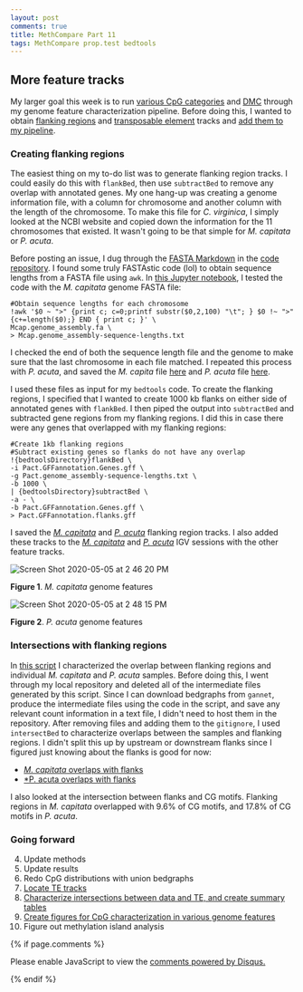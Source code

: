 ```yaml
---
layout: post
comments: true
title: MethCompare Part 11
tags: MethCompare prop.test bedtools
---
```


## More feature tracks

My larger goal this week is to run [various CpG categories](https://github.com/hputnam/Meth_Compare/issues/61) and [DMC](https://github.com/hputnam/Meth_Compare/issues/63) through my genome feature characterization pipeline. Before doing this, I wanted to obtain [flanking regions](https://github.com/hputnam/Meth_Compare/issues/57) and [transposable element](https://github.com/hputnam/Meth_Compare/issues/56) tracks and [add them to my pipeline](https://github.com/hputnam/Meth_Compare/issues/59).

### Creating flanking regions

The easiest thing on my to-do list was to generate flanking region tracks. I could easily do this with `flankBed`, then use `subtractBed` to remove any overlap with annotated genes. My one hang-up was creating a genome information file, with a column for chromosome and another column with the length of the chromosome. To make this file for *C. virginica*, I simply looked at the NCBI website and copied down the information for the 11 chromosomes that existed. It wasn't going to be that simple for *M. capitata* or *P. acuta*.

Before posting an issue, I dug through the [FASTA Markdown](https://github.com/RobertsLab/code/blob/master/fasta.md) in the [code repository](https://github.com/RobertsLab/code). I found some truly FASTAstic code (lol) to obtain sequence lengths from a FASTA file using `awk`. In [this Jupyter notebook](https://github.com/hputnam/Meth_Compare/blob/master/scripts/Generating-Genome-Feature-Tracks.ipynb), I tested the code with the *M. capitata* genome FASTA file:

```
#Obtain sequence lengths for each chromosome
!awk '$0 ~ ">" {print c; c=0;printf substr($0,2,100) "\t"; } $0 !~ ">" {c+=length($0);} END { print c; }' \
Mcap.genome_assembly.fa \
> Mcap.genome_assembly-sequence-lengths.txt
```

I checked the end of both the sequence length file and the genome to make sure that the last chromosome in each file matched. I repeated this process with *P. acuta*, and saved the *M. capita* file [here](https://github.com/hputnam/Meth_Compare/blob/master/genome-feature-files/Mcap.genome_assembly-sequence-lengths.txt) and *P. acuta* file [here](https://github.com/hputnam/Meth_Compare/blob/master/genome-feature-files/Pact.genome_assembly-sequence-lengths.txt).

I used these files as input for my `bedtools` code. To create the flanking regions, I specified that I wanted to create 1000 kb flanks on either side of annotated genes with `flankBed`. I then piped the output into `subtractBed` and subtracted gene regions from my flanking regions. I did this in case there were any genes that overlapped with my flanking regions:

```
#Create 1kb flanking regions
#Subtract existing genes so flanks do not have any overlap
!{bedtoolsDirectory}flankBed \
-i Pact.GFFannotation.Genes.gff \
-g Pact.genome_assembly-sequence-lengths.txt \
-b 1000 \
| {bedtoolsDirectory}subtractBed \
-a - \
-b Pact.GFFannotation.Genes.gff \
> Pact.GFFannotation.flanks.gff
```

I saved the [*M. capitata*](https://github.com/hputnam/Meth_Compare/blob/master/genome-feature-files/Mcap.GFFannotation.flanks.gff) and [*P. acuta*](https://github.com/hputnam/Meth_Compare/blob/master/genome-feature-files/Pact.GFFannotation.flanks.gff) flanking region tracks. I also added these tracks to the [*M. capitata*](https://github.com/hputnam/Meth_Compare/blob/master/genome-feature-files/Mcap-Genome-Feature-Tracks.xml) and [*P. acuta*](https://github.com/hputnam/Meth_Compare/blob/master/genome-feature-files/Pact-Genome-Feature-Tracks.xml) IGV sessions with the other feature tracks.

![Screen Shot 2020-05-05 at 2 46 20 PM](https://user-images.githubusercontent.com/22335838/81119211-30744980-8edf-11ea-90ef-0743a736f9a9.png)

**Figure 1**. *M. capitata* genome features

![Screen Shot 2020-05-05 at 2 48 15 PM](https://user-images.githubusercontent.com/22335838/81119362-75987b80-8edf-11ea-90f0-d89e2fce74ef.png)

**Figure 2**. *P. acuta* genome features

### Intersections with flanking regions

In [this script](https://github.com/hputnam/Meth_Compare/blob/master/scripts/Characterizing-CpG-Methylation-5x.ipynb) I characterized the overlap between flanking regions and individual *M. capitata* and *P. acuta* samples. Before doing this, I went through my local repository and deleted all of the intermediate files generated by this script. Since I can download bedgraphs from `gannet`, produce the intermediate files using the code in the script, and save any relevant count information in a text file, I didn't need to host them in the repository. After removing files and adding them to the `gitignore`, I used `intersectBed` to characterize overlaps between the samples and flanking regions. I didn't split this up by upstream or downstream flanks since I figured just knowing about the flanks is good for now:

- [*M. capitata* overlaps with flanks](https://github.com/hputnam/Meth_Compare/blob/master/analyses/Characterizing-CpG-Methylation-5x/Mcap/Mcap-5x-mcFlanks-counts.txt)
- [*P. acuta overlaps with flanks](https://github.com/hputnam/Meth_Compare/blob/master/analyses/Characterizing-CpG-Methylation-5x/Pact/Pact-5x-paFlanks-counts.txt)

I also looked at the intersection between flanks and CG motifs. Flanking regions in *M. capitata* overlapped with 9.6% of CG motifs, and 17.8% of CG motifs in *P. acuta*.

### Going forward

4. Update methods
5. Update results
6. Redo CpG distributions with union bedgraphs
2. [Locate TE tracks](https://github.com/hputnam/Meth_Compare/issues/56)
2. [Characterize intersections between data and TE, and create summary tables](https://github.com/hputnam/Meth_Compare/issues/59)
3. [Create figures for CpG characterization in various genome features](https://github.com/hputnam/Meth_Compare/issues/60)
3. Figure out methylation island analysis

{% if page.comments %}

<div id="disqus_thread"></div>
<script>

/**
*  RECOMMENDED CONFIGURATION VARIABLES: EDIT AND UNCOMMENT THE SECTION BELOW TO INSERT DYNAMIC VALUES FROM YOUR PLATFORM OR CMS.
*  LEARN WHY DEFINING THESE VARIABLES IS IMPORTANT: https://disqus.com/admin/universalcode/#configuration-variables*/
/*
var disqus_config = function () {
this.page.url = PAGE_URL;  // Replace PAGE_URL with your page's canonical URL variable
this.page.identifier = PAGE_IDENTIFIER; // Replace PAGE_IDENTIFIER with your page's unique identifier variable
};
*/
(function() { // DON'T EDIT BELOW THIS LINE
var d = document, s = d.createElement('script');
s.src = 'https://the-responsible-grad-student.disqus.com/embed.js';
s.setAttribute('data-timestamp', +new Date());
(d.head || d.body).appendChild(s);
})();
</script>
<noscript>Please enable JavaScript to view the <a href="https://disqus.com/?ref_noscript">comments powered by Disqus.</a></noscript>

{% endif %}

<script id="dsq-count-scr" src="//the-responsible-grad-student.disqus.com/count.js" async></script>
